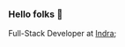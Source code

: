 ### Hello folks 👋

Full-Stack Developer at [Indra](https://www.indracompany.com/);<br>

<!--
- ⚙️ I use daily: `.java`, `.js`, `.html`, `.css`, `.pas`, `.ts`, `.jsp`
- 🌱 Learning all about **Software Architecture and Development**
- 💬 Ping me about **delphi**, **java**, **development**, **back-end**, **front-end**
- ⚡️ Fun fact: I try to play guitar 👉 [me on YouTube](https://www.indracompany.com/)
-->
